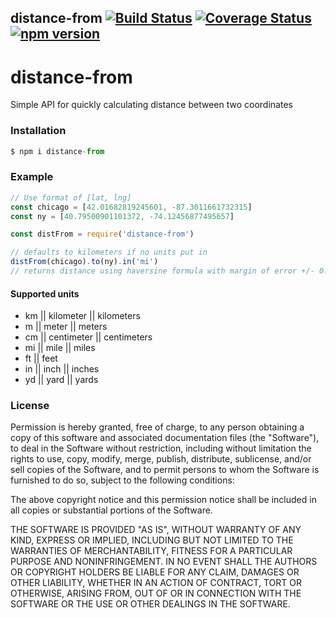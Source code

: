 ## distance-from [![Build Status](https://travis-ci.com/rickyplouis/distance-from.svg?branch=master)](https://travis-ci.com/rickyplouis/distance-from) [![Coverage Status](https://coveralls.io/repos/github/rickyplouis/distance-from/badge.svg?branch=master)](https://coveralls.io/github/rickyplouis/distance-from?branch=master) [![npm version](https://badge.fury.io/js/distance-from.svg)](https://badge.fury.io/js/distance-from)

# distance-from

Simple API for quickly calculating distance between two coordinates

### Installation

```js
$ npm i distance-from
```

### Example

```js
// Use format of [lat, lng]
const chicago = [42.01682819245601, -87.3011661732315]
const ny = [40.79500901101372, -74.12456877495657]

const distFrom = require('distance-from')

// defaults to kilometers if no units put in
distFrom(chicago).to(ny).in('mi')
// returns distance using haversine formula with margin of error +/- 0.03%
```

#### Supported units

- km || kilometer || kilometers
- m || meter || meters
- cm || centimeter || centimeters
- mi || mile || miles
- ft || feet
- in || inch || inches
- yd || yard || yards

### License

Permission is hereby granted, free of charge, to any person obtaining a copy of this software and associated documentation files (the "Software"), to deal in the Software without restriction, including without limitation the rights to use, copy, modify, merge, publish, distribute, sublicense, and/or sell copies of the Software, and to permit persons to whom the Software is furnished to do so, subject to the following conditions:

The above copyright notice and this permission notice shall be included in all copies or substantial portions of the Software.

THE SOFTWARE IS PROVIDED "AS IS", WITHOUT WARRANTY OF ANY KIND, EXPRESS OR IMPLIED, INCLUDING BUT NOT LIMITED TO THE WARRANTIES OF MERCHANTABILITY, FITNESS FOR A PARTICULAR PURPOSE AND NONINFRINGEMENT. IN NO EVENT SHALL THE AUTHORS OR COPYRIGHT HOLDERS BE LIABLE FOR ANY CLAIM, DAMAGES OR OTHER LIABILITY, WHETHER IN AN ACTION OF CONTRACT, TORT OR OTHERWISE, ARISING FROM, OUT OF OR IN CONNECTION WITH THE SOFTWARE OR THE USE OR OTHER DEALINGS IN THE SOFTWARE.
